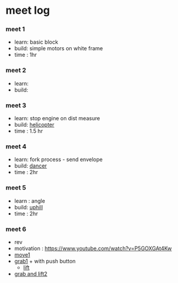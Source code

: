 # meet log


### meet 1
* learn: basic block
* build: simple motors on white frame
* time : 1hr

### meet 2
* learn:
* build: 

### meet 3 
* learn: stop engine on dist measure
* build: [helicopter](../../202_buildForFun/helicopter/readme.md)
* time : 1.5 hr

### meet 4
* learn: fork process - send envelope
* build: [dancer](../../301_primeUnits/02_dancer/readme.md)
* time : 2hr

### meet 5 
* learn : angle
* build: [uphill](../../301_primeUnits/13_uphill/readme.md)
* time : 2hr

### meet 6
* rev
* motivation : https://www.youtube.com/watch?v=P5GOXGAt4Kw
* [move1](../501_reverseEng/Quapod/readme.md)
* [grab1](../201_build/grabbers/readme.md) + with push button 
    * [lift](../201_build/liftting/readme.md)
* [grab and lift2](../201_build/liftting/readme.md)

